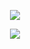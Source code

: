 <p align="center">
  <img src="https://capsule-render.vercel.app/api?type=transparent&height=400&color=dadada&text=PLANNING%20SOMETHING%20BIG&section=header&reversal=false&textBg=false&fontSize=63&fontAlign=50&animation=fadeIn&fontColor=dadada&stroke=dadada&strokeWidth=7"/>
</p>

<p align="center">
  <a href="https://skillicons.dev">
    <img src="https://skillicons.dev/icons?i=linux,neovim,bash,rust,cpp,docker,git,gcp,html,css,js,nodejs,react,raspberrypi,arduino,nginx,debian,sqlite,github,python,flask,npm,regex,vite" />
  </a>
</p>
